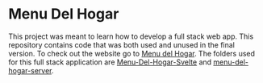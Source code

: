 # Menu Del Hogar

This project was meant to learn how to develop a full stack web app. This repository contains code that was both used and unused in the final version. To check out the website go to <a href="https://fabiancarrasco.com">Menu del Hogar<a/>.
The folders used for this full stack application are <a href="https://github.com/FabianCarrasco/menu-del-hogar-proyecto/tree/main/Menu-Del-Hogar-Svelte">Menu-Del-Hogar-Svelte<a/> and <a href="https://github.com/FabianCarrasco/menu-del-hogar-proyecto/tree/main/menu-del-hogar-server">menu-del-hogar-server<a/>.
